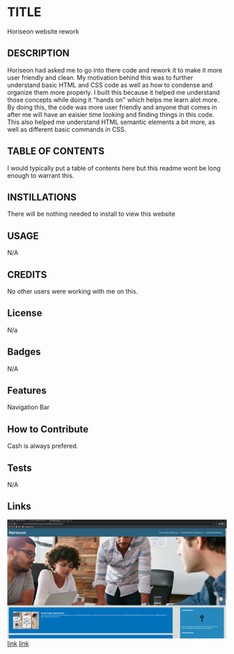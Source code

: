 # TITLE

Horiseon website rework

## DESCRIPTION

Horiseon had asked me to go into there code and rework it to make it more user friendly and clean.
My motivation behind this was to further understand basic HTML and CSS code as well as how to condense and organize them more properly. I built this because it helped me understand those concepts while doing it "hands on" which helps me learn alot more. By doing this, the code was more user friendly and anyone that comes in after me will have an eaisier time looking and finding things in this code. This also helped me understand HTML semantic elements a bit more, as well as different basic commands in CSS.

## TABLE OF CONTENTS

I would typically put a table of contents here but this readme wont be long enough to warrant this.

## INSTILLATIONS

There will be nothing needed to install to view this website

## USAGE

N/A

## CREDITS

No other users were working with me on this.

## License

N/a

## Badges

N/A

## Features

Navigation Bar

## How to Contribute

Cash is always prefered.

## Tests

N/A

## Links

![Screenshot of website](./assets/images/Website-landing-page.png)
[link](https://github.com/JMADA257/Website-Rework)
[link](https://jmada257.github.io/Website-Rework/)
